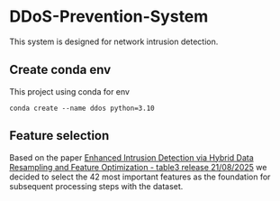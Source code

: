 # DDoS-Prevention-System
This system is designed for network intrusion detection.
## Create conda env
This project using conda for env
```
conda create --name ddos python=3.10
```
## Feature selection
Based on the paper [Enhanced Intrusion Detection via Hybrid Data Resampling and Feature Optimization - table3 release 21/08/2025](https://ieeexplore.ieee.org/stamp/stamp.jsp?tp=&arnumber=11141474) we decided to select the 42 most important features as the foundation for subsequent processing steps with the dataset.